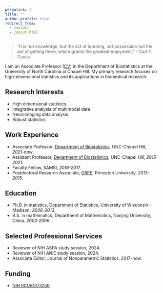 ```yaml
---
permalink: /
title: ""
author_profile: true
redirect_from: 
  - /about/
  - /about.html
---
```


> "It is not knowledge, but the act of learning, not possession but the act of getting there, which grants the greatest enjoyment." - Carl F. Gauss

I am an Associate Professor ([CV](../files/cv.pdf)) in the Department of Biostatistics at the University of North Carolina
at Chapel Hill. My primary research focuses on high-dimensional statistics and its applications in biomedical research.

## Research Interests
- High dimensional statistics
- Integrative analysis of multimodal data
- Neuroimaging data analysis
- Robust statistics

## Work Experience
- Associate Professor, [Department of Biostatistics](https://sph.unc.edu/bios/biostatistics/), UNC-Chapel Hill,
  _2021-now_.
- Assistant Professor, [Department of Biostatistics](https://sph.unc.edu/bios/biostatistics/), UNC-Chapel Hill, _2015-2021_.
- Faculty Fellow, SAMSI, _2016-2017_.
- Postdoctoral Research Associate, [ORFE](https://orfe.princeton.edu), Princeton University, _2013-2015_.

## Education
- Ph.D. in statistics, [Department of Statistics](https://www.stat.wisc.edu), University of Wisconsin - Madison, _2008-2013_.
- B.S. in mathematics, Department of Mathematics, Nanjing University, China. _2002-2006_.

## Selected Professional Services
- Reviewer of NIH ASPA study session, 2024.
- Reviewer of NIH ANIE study session, 2024.
- Associate Editor, Journal of Nonparametric Statistics, 2017-now.

## Funding
- [NIH R01AG073259](https://reporter.nih.gov/search/jyn82Da1z0OjuTAGPZz9fQ/project-details/10276798)
